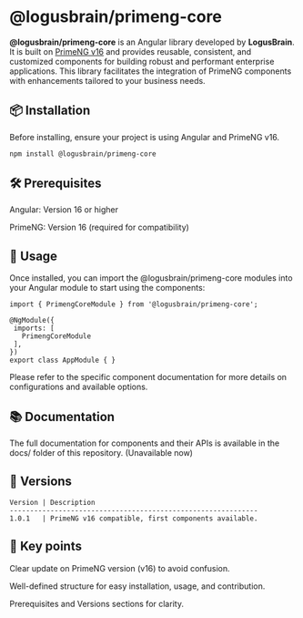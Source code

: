 # @logusbrain/primeng-core

**@logusbrain/primeng-core** is an Angular library developed by **LogusBrain**. It is built on [PrimeNG v16](https://www.primefaces.org/primeng/) and provides reusable, consistent, and customized components for building robust and performant enterprise applications. This library facilitates the integration of PrimeNG components with enhancements tailored to your business needs.

## 📦 Installation

Before installing, ensure your project is using Angular and PrimeNG v16.

```bash
npm install @logusbrain/primeng-core
```

## 🛠️ Prerequisites

Angular: Version 16 or higher

PrimeNG: Version 16 (required for compatibility)

## 🔧 Usage

Once installed, you can import the @logusbrain/primeng-core modules into your Angular module to start using the components:

 ```text
import { PrimengCoreModule } from '@logusbrain/primeng-core';

@NgModule({
  imports: [
    PrimengCoreModule
  ],
})
export class AppModule { }
```

Please refer to the specific component documentation for more details on configurations and available options.

## 📚 Documentation

The full documentation for components and their APIs is available in the docs/ folder of this repository. (Unavailable now)

## 🔄 Versions

 ```text
Version | Description
-------------------------------------------------------------
1.0.1   | PrimeNG v16 compatible, first components available.
```

## 🔹 Key points

Clear update on PrimeNG version (v16) to avoid confusion.

Well-defined structure for easy installation, usage, and contribution.

Prerequisites and Versions sections for clarity.
